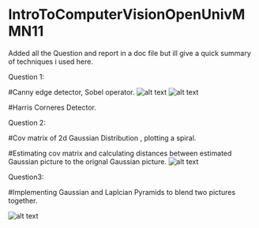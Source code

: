 # IntroToComputerVisionOpenUnivMMN11

Added all the Question and report in a doc file but ill give a quick summary of techniques i used here.

Question 1:

#Canny edge detector, Sobel operator.
![alt text](https://i.imgur.com/f4s8rO3.png)
![alt text](https://i.imgur.com/xQ8xBCj.png)

#Harris Corneres Detector.


Question 2:

#Cov matrix of 2d Gaussian Distribution , plotting a spiral.

#Estimating cov matrix and calculating distances between estimated Gaussian picture to the orignal Gaussian picture.
![alt text](https://i.imgur.com/DUEHvgT.png)

Question3:

#Implementing Gaussian and Laplcian Pyramids to blend two pictures together.

![alt text](https://i.imgur.com/kLZINMX.png)
